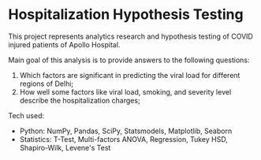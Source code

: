 # Hospitalization Hypothesis Testing
This project represents analytics research and hypothesis testing of COVID injured patients of Apollo Hospital.

Main goal of this analysis is to provide answers to the following questions:
1. Which factors are significant in predicting the viral load for different regions of Delhi;
2. How well some factors like viral load, smoking, and severity level describe the hospitalization charges;


Tech used:
 - Python: NumPy, Pandas, SciPy, Statsmodels, Matplotlib, Seaborn
 - Statistics: T-Test, Multi-factors ANOVA, Regression, Tukey HSD, Shapiro-Wilk, Levene's Test
